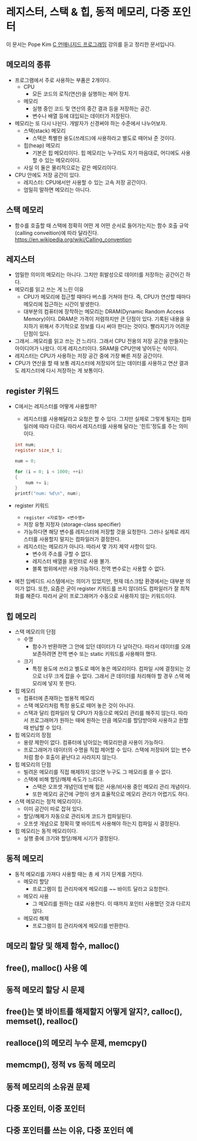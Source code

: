 # 레지스터, 스택 & 힙, 동적 메모리, 다중 포인터

이 문서는 Pope Kim [C 언매니지드 프로그래밍](https://www.udemy.com/course/c-unmanaged-programming-by-pocu/) 강의를 듣고 정리한 문서입니다.

## 메모리의 종류

- 프로그램에서 주로 사용하는 부품은 2개이다.
  - CPU
    - 모든 코드의 로직(연산)을 실행하는 제어 장치.
  - 메모리
    - 실행 중인 코드 및 연산의 중간 결과 등을 저장하는 공간.
    - 변수나 배열 등에 대입되는 데이터가 저장된다.
- 메모리는 또 다시 나뉜다. 개발자가 신경써야 하는 수준에서 나누어보자.
  - 스택(stack) 메모리
    - 스택은 특별한 용도(쓰레드)에 사용하라고 별도로 떼어놔 준 것이다.
  - 힙(heap) 메모리
    - 기본은 힙 메모리이다. 힙 메모리는 누구라도 자기 마음대로, 어디에도 사용할 수 있는 메모리이다.
  - 사실 이 둘은 물리적으로는 같은 메모리이다.
- CPU 안에도 저장 공간이 있다.
  - 레지스터: CPU에서만 사용할 수 있는 고속 저장 공간이다.
  - 엄밀히 말하면 메모리는 아니다.

## 스택 메모리

- 함수를 호출할 때 스택에 정확히 어떤 게 어떤 순서로 들어가는지는 함수 호출 규악(calling conveition)에 따라 달라진다. <https://en.wikipedia.org/wiki/Calling_convention>

## 레지스터

- 엄밀한 의미의 메모리는 아니다. 그치만 휘발성으로 데이터를 저장하는 공간이긴 하다.
- 메모리를 읽고 쓰는 게 느린 이유
  - CPU가 메모리에 접근할 때마다 버스를 거쳐야 한다. 즉, CPU가 연산할 때마다 메모리에 접근하는 시간이 발생한다.
  - 대부분의 컴퓨터에 장착하는 메모리는 DRAM(Dynamic Random Access Memory)이다. DRAM은 가격이 저렴하지만 큰 단점이 있다. 기록된 내용을 유지하기 위해서 주기적으로 정보를 다시 써야 한다는 것이다. 빨라지기가 어려운 단점이 있다.
- 그래서...메모리를 읽고 쓰는 건 느리다. 그래서 CPU 전용의 저장 공간을 만들자는 아이디어가 나왔다. 이게 레지스터이다. SRAM을 CPU안에 넣어두는 식이다.
- 레지스터는 CPU가 사용하는 저장 공간 중에 가장 빠른 저장 공간이다.
- CPU가 연산을 할 때 보통 레지스터에 저장되어 있는 데이터를 사용하고 연산 결과도 레지스터에 다시 저장하는 게 보통이다.

## register 키워드

- C에서는 레지스터를 어떻게 사용할까?
  - 레지스터를 사용해달라고 요청은 할 수 있다. 그치만 실제로 그렇게 될지는 컴파일러에 따라 다르다. 따라서 레지스터를 사용해 달라는 '힌트'정도를 주는 의미이다.

  ```c
  int num;
  register size_t i;

  num = 0;

  for (i = 0; i < 1000; ++i)
  {
      num += i;
  }
  printf("num: %d\n", num);

  ```

- register 키워드
  - `register <자료형> <변수명>`
  - 저장 유형 지정자 (storage-class specifier)
  - 가능하다면 해당 변수를 레지스터에 저장할 것을 요청한다. 그러나 실제로 레지스터를 사용할지 말지는 컴파일러가 결정한다.
  - 레지스터는 메모리가 아니다. 따라서 몇 가지 제약 사항이 있다.
    - 변수의 주소를 구할 수 없다.
    - 레지스터 배열을 포인터로 사용 불가.
    - 블록 범위에서만 사용 가능하다. 전역 변수로는 사용할 수 없다.

- 예전 임베디드 시스템에서는 의미가 있었지만, 현재 데스크탑 환경에서는 대부분 의미가 없다. 또한, 요즘은 굳이 register 키워드를 쓰지 않더라도 컴파일러가 잘 최적화를 해준다. 따라서 굳이 프로그래머가 수동으로 사용하지 않는 키워드이다.

## 힙 메모리

- 스택 메모리의 단점
  - 수명
    - 함수가 반환하면 그 안에 있던 데이터가 다 날아간다. 따라서 데이터를 오래 보존하려면 전역 변수 또는 static 키워드를 사용해야 했다.
  - 크기
    - 특정 용도에 쓰라고 별도로 떼어 놓은 메모리이다. 컴파일 시에 결정되는 것으로 너무 크게 잡을 수 없다. 그래서 큰 데이터를 처리해야 할 경우 스택 메모리에 넣지 못 한다.
- 힙 메모리
  - 컴퓨터에 존재하는 범용적 메모리
  - 스택 메모리처럼 특정 용도로 떼어 놓은 것이 아니다.
  - 스택과 달리 컴파일러 및 CPU가 자동으로 메모리 관리를 해주지 않는다. 따라서 프로그래머가 원하는 때에 원하는 만큼 메모리를 할당받아와 사용하고 원할 때 반납할 수 있다.
- 힙 메모리의 장점
  - 용량 제한이 없다. 컴퓨터에 남아있는 메모리만큼 사용이 가능하다.
  - 프로그래머가 데이터의 수명을 직접 제어할 수 있다. 스택에 저장되어 있는 변수처럼 함수 호출이 끝난다고 사라지지 않는다.
- 힙 메모리의 단점
  - 빌려온 메모리를 직접 해제하지 않으면 누구도 그 메모리를 쓸 수 없다.
  - 스택에 비해 할당/해제 속도가 느리다.
    - 스택은 오프셋 개념인데 반해 힙은 사용/비사용 중인 메모리 관리 개념이다.
    - 또한 메모리 공간에 구멍이 생겨 효율적으로 메모리 관리가 어렵기도 하다.
- 스택 메모리는 정적 메모리이다.
  - 이미 공간이 따로 잡혀 있다.
  - 할당/해제가 자동으로 관리되게 코드가 컴파일된다.
  - 오프셋 개념으로 정확히 몇 바이트씩 사용해야 하는지 컴파일 시 결정된다.
- 힙 메모리는 동적 메모리이다.
  - 실행 중에 크기와 할당/해제 시기가 결정된다.

## 동적 메모리

- 동적 메모리를 가져다 사용할 때는 총 세 가지 단계를 거친다.
  - 메모리 할당
    - 프로그램이 힙 관리자에게 메모리를 ~~ 바이트 달라고 요청한다.
  - 메모리 사용
    - 그 메모리를 원하는 대로 사용한다. 이 때까지 포인터 사용했던 것과 다르지 않다.
  - 메모리 해제
    - 프로그램이 힙 관리자에게 메모리를 반환한다.

## 메모리 할당 및 해제 함수, malloc()

## free(), malloc() 사용 예

## 동적 메모리 할당 시 문제

## free()는 몇 바이트를 해제할지 어떻게 알지?, calloc(), memset(), realloc()

## realloce()의 메모리 누수 문제, memcpy()

## memcmp(), 정적 vs 동적 메모리

## 동적 메모리의 소유권 문제

## 다중 포인터, 이중 포인터

## 다중 포인터를 쓰는 이유, 다중 포인터 예